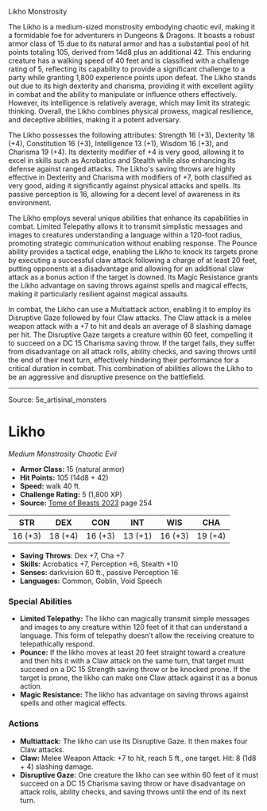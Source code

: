 <MonsterName/>Likho</MonsterName>
<CreatureType/>Monstrosity</CreatureType>

<summary>The Likho is a medium-sized monstrosity embodying chaotic evil, making it a formidable foe for adventurers in Dungeons & Dragons. It boasts a robust armor class of 15 due to its natural armor and has a substantial pool of hit points totaling 105, derived from 14d8 plus an additional 42. This enduring creature has a walking speed of 40 feet and is classified with a challenge rating of 5, reflecting its capability to provide a significant challenge to a party while granting 1,800 experience points upon defeat. The Likho stands out due to its high dexterity and charisma, providing it with excellent agility in combat and the ability to manipulate or influence others effectively. However, its intelligence is relatively average, which may limit its strategic thinking. Overall, the Likho combines physical prowess, magical resilience, and deceptive abilities, making it a potent adversary.</summary>

<detail>

The Likho possesses the following attributes: Strength 16 (+3), Dexterity 18 (+4), Constitution 16 (+3), Intelligence 13 (+1), Wisdom 16 (+3), and Charisma 19 (+4). Its dexterity modifier of +4 is very good, allowing it to excel in skills such as Acrobatics and Stealth while also enhancing its defense against ranged attacks. The Likho's saving throws are highly effective in Dexterity and Charisma with modifiers of +7, both classified as very good, aiding it significantly against physical attacks and spells. Its passive perception is 16, allowing for a decent level of awareness in its environment.

The Likho employs several unique abilities that enhance its capabilities in combat. Limited Telepathy allows it to transmit simplistic messages and images to creatures understanding a language within a 120-foot radius, promoting strategic communication without enabling response. The Pounce ability provides a tactical edge, enabling the Likho to knock its targets prone by executing a successful claw attack following a charge of at least 20 feet, putting opponents at a disadvantage and allowing for an additional claw attack as a bonus action if the target is downed. Its Magic Resistance grants the Likho advantage on saving throws against spells and magical effects, making it particularly resilient against magical assaults.

In combat, the Likho can use a Multiattack action, enabling it to employ its Disruptive Gaze followed by four Claw attacks. The Claw attack is a melee weapon attack with a +7 to hit and deals an average of 8 slashing damage per hit. The Disruptive Gaze targets a creature within 60 feet, compelling it to succeed on a DC 15 Charisma saving throw. If the target fails, they suffer from disadvantage on all attack rolls, ability checks, and saving throws until the end of their next turn, effectively hindering their performance for a critical duration in combat. This combination of abilities allows the Likho to be an aggressive and disruptive presence on the battlefield.</detail>



---

Source: 5e_artisinal_monsters

# Likho

*Medium* *Monstrosity* *Chaotic Evil*

- **Armor Class:** 15 (natural armor)
- **Hit Points:** 105 (14d8 + 42)
- **Speed:** walk 40 ft.
- **Challenge Rating:** 5 (1,800 XP)
- **Source:** [Tome of Beasts 2023](https://koboldpress.com/kpstore/product/tome-of-beasts-1-2023-edition/) page 254

| STR | DEX | CON | INT | WIS | CHA |
| --- | --- | --- | --- | --- | --- |
| 16 (+3) | 18 (+4) | 16 (+3) | 13 (+1) | 16 (+3) | 19 (+4) |

- **Saving Throws**: Dex +7, Cha +7
- **Skills:** Acrobatics +7, Perception +6, Stealth +10
- **Senses:** darkvision 60 ft., passive Perception 16
- **Languages:** Common, Goblin, Void Speech

### Special Abilities

- **Limited Telepathy:** The likho can magically transmit simple messages and images to any creature within 120 feet of it that can understand a language. This form of telepathy doesn’t allow the receiving creature to telepathically respond.
- **Pounce:** If the likho moves at least 20 feet straight toward a creature and then hits it with a Claw attack on the same turn, that target must succeed on a DC 15 Strength saving throw or be knocked prone. If the target is prone, the likho can make one Claw attack against it as a bonus action.
- **Magic Resistance:** The likho has advantage on saving throws against spells and other magical effects.

### Actions

- **Multiattack:** The likho can use its Disruptive Gaze. It then makes four Claw attacks.
- **Claw:** Melee Weapon Attack: +7 to hit, reach 5 ft., one target. Hit: 8 (1d8 + 4) slashing damage.
- **Disruptive Gaze:** One creature the likho can see within 60 feet of it must succeed on a DC 15 Charisma saving throw or have disadvantage on attack rolls, ability checks, and saving throws until the end of its next turn.


